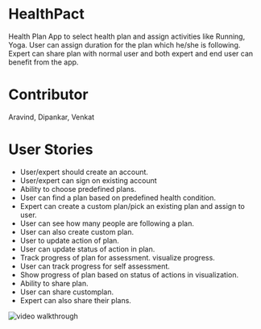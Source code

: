HealthPact
==========

Health Plan App to select health plan and assign activities like Running, Yoga. User can assign duration for the plan which he/she is following. Expert can share plan with normal user and both expert and end user can benefit from the app.

Contributor
===========
Aravind, Dipankar, Venkat

User Stories
============
* User/expert should create an account.
* User/expert can sign on existing account
* Ability to choose predefined plans.
* User can find a plan based on predefined health condition.
* Expert can create a custom plan/pick an existing plan and assign to user.
* User can see how many people are following a plan.
* User can also create custom plan.
* User to update action of plan.
* User can update status of action in plan.
* Track progress of plan for assessment. visualize progress.
* User can track progress for self assessment.
* Show progress of plan based on status of actions in visualization.
* Ability to share plan.
* User can share customplan.
* Expert can also share their plans.

![video walkthrough](HealthPact.gif)
